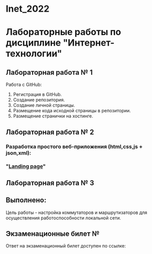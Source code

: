 # Inet_2022
# Лабораторные работы по дисциплине "Интернет-технологии"

## Лабораторная работа № 1

Работа с GitHub: 
1. Регистрация в GitHub.
2. Создание репозитория.
3. Создание личной страницы.
4. Размещение кода исходной страницы в репозитории.
5. Размещение странички на хостинге.

 

## Лабораторная работа № 2

### Разработка простого веб-приложения (html,css,js + json,xml): 
### "[Landing page](https://prismatic-belekoy-9368be.netlify.app/contact.html)"



## Лабораторная работа № 3

## Выполнено:
Цель работы - настройка коммутаторов и маршрутизаторов для осуществления работоспособности локальной сети.



## Экзаменационные билет № 

Ответ на экзаменационный билет доступен по ссылке:
